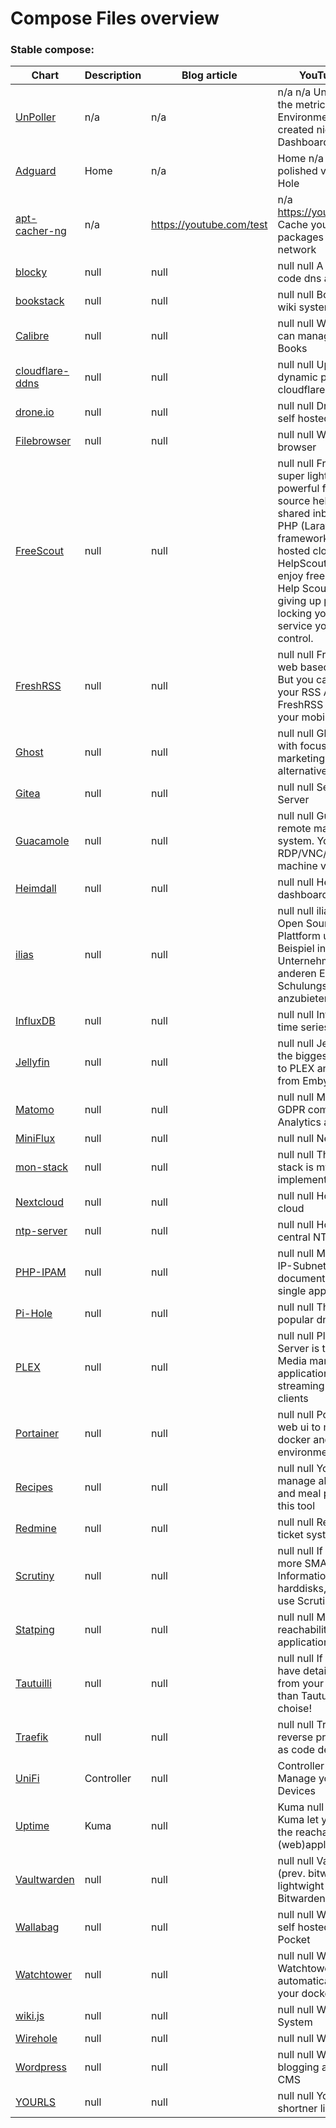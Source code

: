 # Compose Files overview
### Stable compose:
| Chart | Description | Blog article | YouTube Video |
| ----- | ----------- | ------------ | ------------- |
| [UnPoller](UnPoller) | n/a | n/a | n/a n/a UnPoller pulls the metrics of you UniFi Environment and created nice grafana Dashboards | n/a | n/a |
| [Adguard](Adguard) | Home | n/a | Home n/a n/a A more polished version to Pi-Hole | Home | n/a |
| [apt-cacher-ng](apt-cacher-ng) | n/a | https://youtube.com/test | n/a https://youtube.com/test Cache your apt packages localy in your network | n/a | https://youtube.com/test |
| [blocky](blocky) | null | null | null null A config as code dns ad blocker | null | null |
| [bookstack](bookstack) | null | null | null null Bookstack is a wiki system | null | null |
| [Calibre](Calibre) | null | null | null null With Calibre you can manage all your E-Books | null | null |
| [cloudflare-ddns](cloudflare-ddns) | null | null | null null Update your dynamic public ip in cloudflare | null | null |
| [drone.io](drone.io) | null | null | null null Drone.io is a self hosted CI/CD tool. | null | null |
| [Filebrowser](Filebrowser) | null | null | null null Web based file browser | null | null |
| [FreeScout](FreeScout) | null | null | null null FreeScout is the super lightweight and powerful free open source help desk and shared inbox written in PHP (Laravel framework). It is a self hosted clone of HelpScout. Now you can enjoy free Zendesk & Help Scout without giving up privacy or locking you into a service you don't control. | null | null |
| [FreshRSS](FreshRSS) | null | null | null null FreshRSS is a web based RSS reader. But you can connect your RSS Application to FreshRSS to use it on your mobile or desktop. | null | null |
| [Ghost](Ghost) | null | null | null null Ghost is a CMS with focus on self marketing and a good alternative to Wordpress | null | null |
| [Gitea](Gitea) | null | null | null null Selfhosted GIT Server | null | null |
| [Guacamole](Guacamole) | null | null | null null Guacamole is a remote management system. You can RDP/VNC/SSH to your machine via HTTP | null | null |
| [Heimdall](Heimdall) | null | null | null null Heimdall is a dashboard | null | null |
| [ilias](ilias) | null | null | null null ilias ist eine Open Source Lerning Plattform um zum Beispiel in einem Unternehmen oder anderen Einrichtungen Schulungskurse anzubieten. | null | null |
| [InfluxDB](InfluxDB) | null | null | null null InfluxDB is a time series database | null | null |
| [Jellyfin](Jellyfin) | null | null | null null Jellyin is one of the biggest alternative to PLEX and is a fork from Emby. | null | null |
| [Matomo](Matomo) | null | null | null null Matomo is a GDPR compliant Google Analytics alternative | null | null |
| [MiniFlux](MiniFlux) | null | null | null null Newsreader | null | null |
| [mon-stack](mon-stack) | null | null | null null This monitoring stack is my own implementation | null | null |
| [Nextcloud](Nextcloud) | null | null | null null Host your own cloud | null | null |
| [ntp-server](ntp-server) | null | null | null null Host your own central NTP Server | null | null |
| [PHP-IPAM](PHP-IPAM) | null | null | null null Manage your IP-Subnets and document them in one single application | null | null |
| [Pi-Hole](Pi-Hole) | null | null | null null The most popular dns ad block. | null | null |
| [PLEX](PLEX) | null | null | null null Plex Media Server is the biggest Media management application with streaming to a lot of clients | null | null |
| [Portainer](Portainer) | null | null | null null Portainer is a web ui to manage docker and kubernetes environments | null | null |
| [Recipes](Recipes) | null | null | null null You can manage all your Recipes and meal planning with this tool | null | null |
| [Redmine](Redmine) | null | null | null null Redmine is a ticket system | null | null |
| [Scrutiny](Scrutiny) | null | null | null null If you like to get more SMART Information from your harddisks, you need to use Scrutiny | null | null |
| [Statping](Statping) | null | null | null null Monitor the reachability your applications | null | null |
| [Tautuilli](Tautuilli) | null | null | null null If you like to have detailed statistics from your PLEX Server, than Tautuilli is the choise! | null | null |
| [Traefik](Traefik) | null | null | null null Traefik is a reverse proxy for config as code deployment | null | null |
| [UniFi](UniFi) | Controller | null | Controller null null Manage your UniFi Devices | Controller | null |
| [Uptime](Uptime) | Kuma | null | Kuma null null Uptime Kuma let you monitor the reachability of your (web)applications. | Kuma | null |
| [Vaultwarden](Vaultwarden) | null | null | null null Vaultwarden (prev. bitwarden_rs) is a lightwight version of Bitwarden | null | null |
| [Wallabag](Wallabag) | null | null | null null Wallabag is a self hosted alternative to Pocket | null | null |
| [Watchtower](Watchtower) | null | null | null null With Watchtower you can automatically update your docker images | null | null |
| [wiki.js](wiki.js) | null | null | null null Wiki.js is a Wiki System | null | null |
| [Wirehole](Wirehole) | null | null | null null Wireguard | null | null |
| [Wordpress](Wordpress) | null | null | null null Wordpress is a blogging and website CMS | null | null |
| [YOURLS](YOURLS) | null | null | null null Your own url shortner like bit.ly | null | null |
